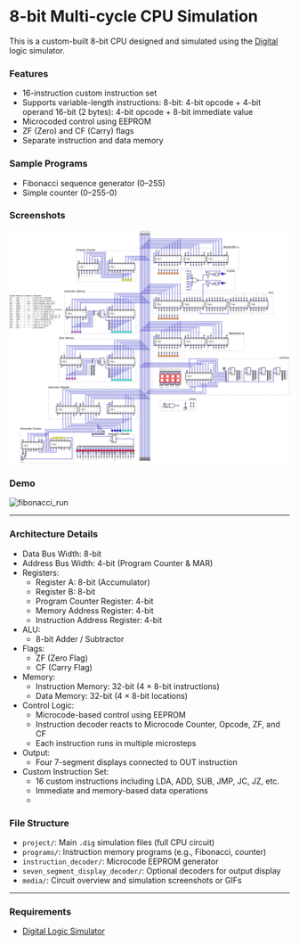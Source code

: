 # 8-bit Multi-cycle CPU Simulation

This is a custom-built 8-bit CPU designed and simulated using the [Digital](https://github.com/hneemann/Digital) logic simulator.

### Features
- 16-instruction custom instruction set
- Supports variable-length instructions:
    8-bit: 4-bit opcode + 4-bit operand
    16-bit (2 bytes): 4-bit opcode + 8-bit immediate value
- Microcoded control using EEPROM
- ZF (Zero) and CF (Carry) flags
- Separate instruction and data memory

### Sample Programs
- Fibonacci sequence generator (0–255)
- Simple counter (0–255-0)

### Screenshots
![circuit_overview](media/circuit_overview.png)

### Demo
![fibonacci_run](media/fibonacci_run.gif)

---
### Architecture Details
- Data Bus Width: 8-bit
- Address Bus Width: 4-bit (Program Counter & MAR)
- Registers:
    - Register A: 8-bit (Accumulator)
    - Register B: 8-bit
    - Program Counter Register: 4-bit
    - Memory Address Register: 4-bit
    - Instruction Address Register: 4-bit
- ALU:
    - 8-bit Adder / Subtractor
- Flags:
    - ZF (Zero Flag)
    - CF (Carry Flag)
- Memory:
    - Instruction Memory: 32-bit (4 × 8-bit instructions)
    - Data Memory: 32-bit (4 × 8-bit locations)
- Control Logic:
    - Microcode-based control using EEPROM
    - Instruction decoder reacts to Microcode Counter, Opcode, ZF, and CF
    - Each instruction runs in multiple microsteps
- Output:
    - Four 7-segment displays connected to OUT instruction
- Custom Instruction Set:
    - 16 custom instructions including LDA, ADD, SUB, JMP, JC, JZ, etc.
    - Immediate and memory-based data operations
    - 
### File Structure

- `project/`: Main `.dig` simulation files (full CPU circuit)
- `programs/`: Instruction memory programs (e.g., Fibonacci, counter)
- `instruction_decoder/`: Microcode EEPROM generator
- `seven_segment_display_decoder/`: Optional decoders for output display
- `media/`: Circuit overview and simulation screenshots or GIFs

---

### Requirements
- [Digital Logic Simulator](https://github.com/hneemann/Digital)

